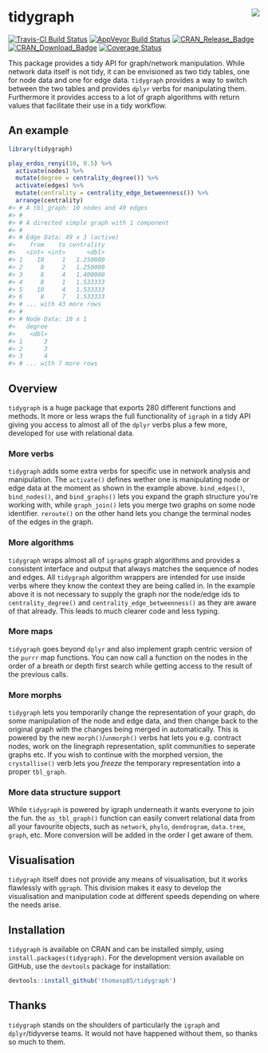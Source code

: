 
<!-- README.md is generated from README.Rmd. Please edit that file -->
tidygraph <img src="man/figures/logo.jpg" align="right" />
==========================================================

[![Travis-CI Build Status](https://travis-ci.org/thomasp85/tidygraph.svg?branch=master)](https://travis-ci.org/thomasp85/tidygraph) [![AppVeyor Build Status](https://ci.appveyor.com/api/projects/status/github/thomasp85/tidygraph?branch=master&svg=true)](https://ci.appveyor.com/project/thomasp85/tidygraph) [![CRAN\_Release\_Badge](http://www.r-pkg.org/badges/version-ago/tidygraph)](https://CRAN.R-project.org/package=tidygraph) [![CRAN\_Download\_Badge](http://cranlogs.r-pkg.org/badges/tidygraph)](https://CRAN.R-project.org/package=tidygraph) [![Coverage Status](https://img.shields.io/codecov/c/github/thomasp85/tidygraph/master.svg)](https://codecov.io/github/thomasp85/tidygraph?branch=master)

This package provides a tidy API for graph/network manipulation. While network data itself is not tidy, it can be envisioned as two tidy tables, one for node data and one for edge data. `tidygraph` provides a way to switch between the two tables and provides `dplyr` verbs for manipulating them. Furthermore it provides access to a lot of graph algorithms with return values that facilitate their use in a tidy workflow.

An example
----------

``` r
library(tidygraph)

play_erdos_renyi(10, 0.5) %>% 
  activate(nodes) %>% 
  mutate(degree = centrality_degree()) %>% 
  activate(edges) %>% 
  mutate(centrality = centrality_edge_betweenness()) %>% 
  arrange(centrality)
#> # A tbl_graph: 10 nodes and 49 edges
#> #
#> # A directed simple graph with 1 component
#> #
#> # Edge Data: 49 x 3 (active)
#>    from    to centrality
#>   <int> <int>      <dbl>
#> 1    10     1   1.250000
#> 2     8     2   1.250000
#> 3     8     4   1.400000
#> 4     8     1   1.533333
#> 5    10     4   1.533333
#> 6     8     7   1.533333
#> # ... with 43 more rows
#> #
#> # Node Data: 10 x 1
#>   degree
#>    <dbl>
#> 1      3
#> 2      3
#> 3      4
#> # ... with 7 more rows
```

Overview
--------

`tidygraph` is a huge package that exports 280 different functions and methods. It more or less wraps the full functionality of `igraph` in a tidy API giving you access to almost all of the `dplyr` verbs plus a few more, developed for use with relational data.

### More verbs

`tidygraph` adds some extra verbs for specific use in network analysis and manipulation. The `activate()` defines wether one is manipulating node or edge data at the moment as shown in the example above. `bind_edges()`, `bind_nodes()`, and `bind_graphs()` lets you expand the graph structure you're working with, while `graph_join()` lets you merge two graphs on some node identifier. `reroute()` on the other hand lets you change the terminal nodes of the edges in the graph.

### More algorithms

`tidygraph` wraps almost all of `igraph`s graph algorithms and provides a consistent interface and output that always matches the sequence of nodes and edges. All `tidygraph` algorithm wrappers are intended for use inside verbs where they know the context they are being called in. In the example above it is not necessary to supply the graph nor the node/edge ids to `centrality_degree()` and `centrality_edge_betweenness()` as they are aware of that already. This leads to much clearer code and less typing.

### More maps

`tidygraph` goes beyond `dplyr` and also implement graph centric version of the `purrr` map functions. You can now call a function on the nodes in the order of a breath or depth first search while getting access to the result of the previous calls.

### More morphs

`tidygraph` lets you temporarily change the representation of your graph, do some manipulation of the node and edge data, and then change back to the original graph with the changes being merged in automatically. This is powered by the new `morph()`/`unmorph()` verbs hat lets you e.g. contract nodes, work on the linegraph representation, split communities to seperate graphs etc. If you wish to continue with the morphed version, the `crystallise()` verb lets you *freeze* the temporary representation into a proper `tbl_graph`.

### More data structure support

While `tidygraph` is powered by igraph underneath it wants everyone to join the fun. the `as_tbl_graph()` function can easily convert relational data from all your favourite objects, such as `network`, `phylo`, `dendrogram`, `data.tree`, `graph`, etc. More conversion will be added in the order I get aware of them.

Visualisation
-------------

`tidygraph` itself does not provide any means of visualisation, but it works flawlessly with `ggraph`. This division makes it easy to develop the visualisation and manipulation code at different speeds depending on where the needs arise.

Installation
------------

`tidygraph` is available on CRAN and can be installed simply, using `install.packages(tidygraph)`. For the development version available on GitHub, use the `devtools` package for installation:

``` r
devtools::install_github('thomasp85/tidygraph')
```

Thanks
------

`tidygraph` stands on the shoulders of particularly the `igraph` and `dplyr`/tidyverse teams. It would not have happened without them, so thanks so much to them.
